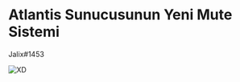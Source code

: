 # Atlantis Sunucusunun Yeni Mute Sistemi
Jalix#1453

![XD](https://cdn.discordapp.com/attachments/901397759825940500/909710519550758942/AZXpVnS.gif)
